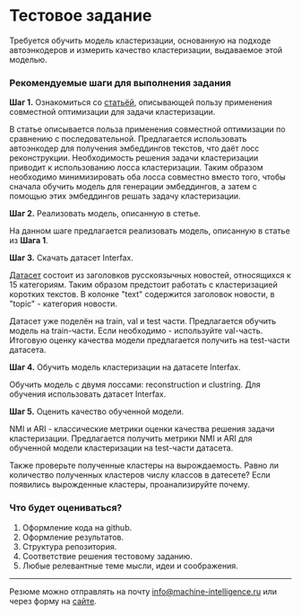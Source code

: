 # Тестовое задание
Требуется обучить модель кластеризации, основанную на подходе автоэнкодеров и измерить качество кластеризации, выдаваемое этой моделью.


### Рекомендуемые шаги для выполнения задания  
**Шаг 1.** Ознакомиться со [статьёй](https://arxiv.org/pdf/1806.10069.pdf), описывающей пользу применения совместной оптимизации для задачи кластеризации.  

В статье описывается польза применения совместной оптимизации по сравнению с последовательной. Предлагается использовать автоэнкодер для получения эмбеддингов текстов, что даёт лосс реконструкции. Необходимость решения задачи кластеризации приводит к использованию лосса кластеризации. Таким образом необходимо минимизировать оба лосса совместно вместо того, чтобы сначала обучить модель для генерации эмбеддингов, а затем с помощью этих эмбеддингов решать задачу кластеризации.

**Шаг 2.** Реализовать модель, описанную в стетье.

На данном шаге предлагается реализовать модель, описанную в статье из **Шага 1**.

**Шаг 3.** Скачать датасет Interfax.  

[Датасет](https://drive.google.com/drive/folders/1U8CZr5AgQHLfhgGiKSeg3Zd-tsXPP6i1?usp=sharing) состоит из заголовков русскоязычных новостей, относящихся к 15 категориям. Таким образом предстоит работать с кластеризацией коротких текстов. В колонке "text" содержится заголовок новости, в "topic" - категория новости.

Датасет уже поделён на train, val и test части. Предлагается обучить модель на train-части. Если необходимо - используйте val-часть. Итоговую оценку качества модели предлагается получить на test-части датасета.

**Шаг 4.** Обучить модель кластеризации на датасете Interfax.  

Обучить модель с двумя лоссами: reconstruction и clustring. Для обучения использовать датасет Interfax.

**Шаг 5.** Оценить качество обученной модели.  

NMI и ARI - классические метрики оценки качества решения задачи кластеризации. Предлагается получить метрики NMI и ARI для обученной модели кластеризации на test-части датасета.  

Также проверьте полученные кластеры на вырождаемость. Равно ли количество полученных кластеров числу классов в датесете? Если появились вырожденные кластеры, проанализируйте почему.

### Что будет оцениваться?
1. Оформление кода на github.
2. Оформление результатов.
3. Структура репозитория.
4. Соответствие решения тестовому заданию.
5. Любые релевантные теме мысли, идеи и соображения.

---

Резюме можно отправлять на почту info@machine-intelligence.ru или через форму на [сайте](http://machine-intelligence.ru/page11641715.html#Vacancy).
